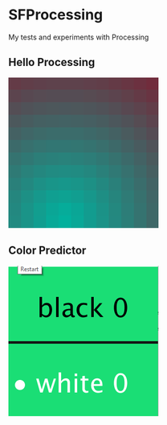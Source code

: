 # SFProcessing

My tests and experiments with Processing

## Hello Processing

![alt text](images/helloprocessing.gif "Hello Processing")

## Color Predictor

![alt text](images/colorpredictor.gif "Color Predictor")